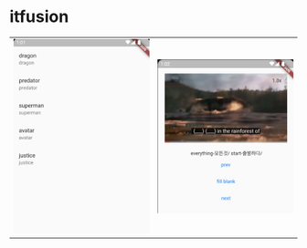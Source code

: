 # itfusion

<table>
    <tr>
        <td><img src="./doc/videoList.png"/></td>
        <td><img src="./doc/playVideo.png"/></td>
    </tr>
</table>


